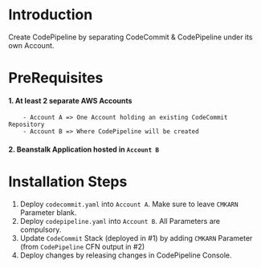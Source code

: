 # Introduction
Create CodePipeline by separating CodeCommit & CodePipeline under its own Account.

# PreRequisites
  #### 1. At least 2 separate AWS Accounts
        - Account A => One Account holding an existing CodeCommit Repository
        - Account B => Where CodePipeline will be created
  #### 2. Beanstalk Application hosted in `Account B`

# Installation Steps
1. Deploy `codecommit.yaml` into `Account A`. Make sure to leave `CMKARN` Parameter blank.
2. Deploy `codepipeline.yaml` into `Account B`. All Parameters are compulsory.
3. Update `CodeCommit` Stack (deployed in #1) by adding `CMKARN` Parameter (from `CodePipeline` CFN output in #2)
4. Deploy changes by releasing changes in CodePipeline Console.
